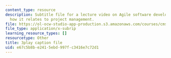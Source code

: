 ```yaml
---
content_type: resource
description: Subtitle file for a lecture video on Agile software development, and
  how it relates to project management.
file: https://ol-ocw-studio-app-production.s3.amazonaws.com/courses/cms-611j-creating-video-games-fall-2014/e67c5b8be2415ebd997fc3416e7c72d1_UxMpn92vGXs.vtt
file_type: application/x-subrip
learning_resource_types: []
resourcetype: Other
title: 3play caption file
uid: e67c5b8b-e241-5ebd-997f-c3416e7c72d1
---
```

